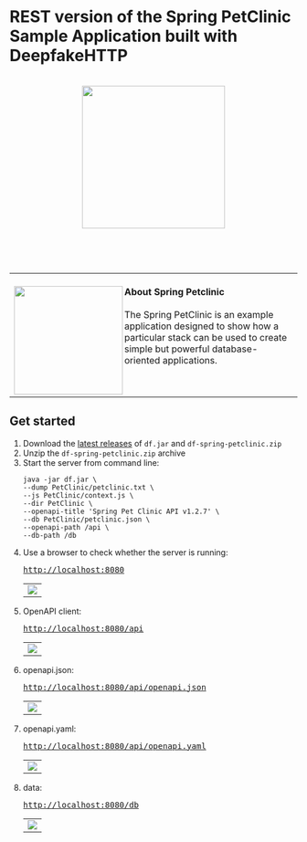 <h1>REST version of the Spring PetClinic Sample Application built with DeepfakeHTTP</h1>
<p id="start" align="center">
<br>
<a href="#start"><img width="250rem" src="https://raw.githubusercontent.com/xnbox/DeepfakeHTTP/main/PetClinic/README/pets.png"></a>
</p>

<br>
<p id="banner" align="center">
<br>
<table>
<tr>
<td>
<br><a href="#banner"><img align="left" src="https://raw.githubusercontent.com/xnbox/DeepfakeHTTP/main/PetClinic/README/petclinic-screenshots/1.png" width="190"></a>
<strong>About Spring Petclinic</strong><br><br>
The Spring PetClinic is an example application designed to show how a particular stack can be used to create simple but powerful database-oriented applications.<br>
<img width="1000" height="0">
</td>
</tr>
</table>
</p>
<h2>Get started</h2>

<ol>
    <li>Download the <a href="https://github.com/xnbox/DeepfakeHTTP/releases/latest">latest releases</a> of <code>df.jar</code> and <code>df-spring-petclinic.zip</code></li>
    <li>Unzip the <code>df-spring-petclinic.zip</code> archive</li>
<li>Start the server from command line:

```
java -jar df.jar \
--dump PetClinic/petclinic.txt \
--js PetClinic/context.js \
--dir PetClinic \
--openapi-title 'Spring Pet Clinic API v1.2.7' \
--db PetClinic/petclinic.json \
--openapi-path /api \
--db-path /db
```
</li>

<li>Use a browser to check whether the server is running:
<br>
<pre><a href="http://localhost:8080">http://localhost:8080</a></pre>
<table><tr><td>
<img src="https://raw.githubusercontent.com/xnbox/DeepfakeHTTP/main/PetClinic/README/petclinic-screenshots/1.png">
</td></tr></table>
</li>
</li>

<li>OpenAPI client:
<br>
<pre><a href="http://localhost:8080/api">http://localhost:8080/api</a></pre>
<table><tr><td>
<img src="https://raw.githubusercontent.com/xnbox/DeepfakeHTTP/main/PetClinic/README/petclinic-screenshots/2.png">
</td></tr></table>
</li>

<li>openapi.json:
<br>
<pre><a href="http://localhost:8080/api/openapi.json">http://localhost:8080/api/openapi.json</a></pre>
<table><tr><td>
<img src="https://raw.githubusercontent.com/xnbox/DeepfakeHTTP/main/PetClinic/README/petclinic-screenshots/3.png">
</td></tr></table>
</li>

<li>openapi.yaml:
<br>
<pre><a href="http://localhost:8080/api/openapi.yaml">http://localhost:8080/api/openapi.yaml</a></pre>
<table><tr><td>
<img src="https://raw.githubusercontent.com/xnbox/DeepfakeHTTP/main/PetClinic/README/petclinic-screenshots/4.png">
</td></tr></table>
</li>


<li>data:
<br>
<pre><a href="http://localhost:8080/db">http://localhost:8080/db</a></pre>
<table><tr><td>
<img src="https://raw.githubusercontent.com/xnbox/DeepfakeHTTP/main/PetClinic/README/petclinic-screenshots/5.png">
</td></tr></table>
</li>

</ol>
